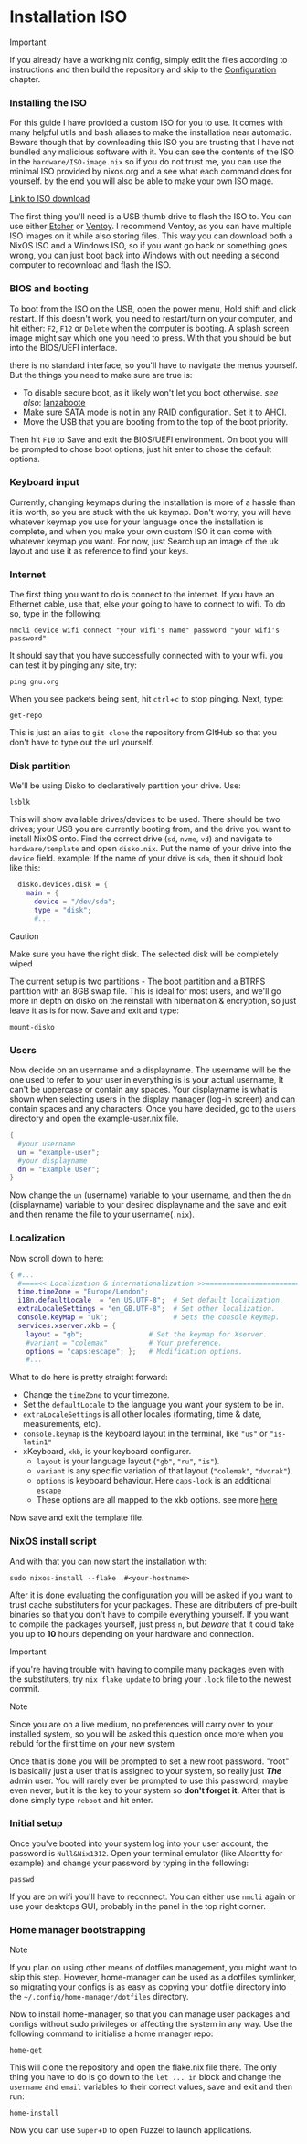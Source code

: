 # Installation ISO

> [!IMPORTANT]
> If you already have a working nix config, simply edit the files according to instructions and then build the repository and skip to the [Configuration](#configuration) chapter.

### Installing the ISO

For this guide I have provided a custom ISO for you to use. It comes with many helpful utils and bash aliases to make the installation near automatic. Beware though that by downloading this ISO you are trusting that I have not bundled any malicious software with it. You can see the contents of the ISO in the `hardware/ISO-image.nix` so if you do not trust me, you can use the minimal ISO provided by nixos.org and a see what each command does for yourself. by the end you will also be able to make your own ISO mage.

[Link to ISO download]()

The first thing you'll need is a USB thumb drive to flash the ISO to. You can use either [Etcher](https://etcher.balena.io/) or [Ventoy](https://www.ventoy.net/en/index.html). I recommend Ventoy, as you can have multiple ISO images on it while also storing files. This way you can download both a NixOS ISO and a Windows ISO, so if you want go back or something goes wrong, you can just boot back into Windows with out needing a second computer to redownload and flash the ISO.

### BIOS and booting

To boot from the ISO on the USB, open the power menu, Hold shift and click restart. If this doesn't work, you need to restart/turn on your computer, and hit either: `F2`, `F12` or `Delete` when the computer is booting. A splash screen image might say which one you need to press. With that you should be but into the BIOS/UEFI interface.

there is no standard interface, so you'll have to navigate the menus yourself. But the things you need to make sure are true is:

- To disable secure boot, as it likely won't let you boot otherwise. *see also*: [lanzaboote](https://github.com/nix-community/lanzaboote)
- Make sure SATA mode is not in any RAID configuration. Set it to AHCI.
- Move the USB that you are booting from to the top of the boot priority.

Then hit `F10` to Save and exit the BIOS/UEFI environment. On boot you will be prompted to chose boot options, just hit enter to chose the default options.

### Keyboard input

Currently, changing keymaps during the installation is more of a hassle than it is worth, so you are stuck with the uk keymap. Don't worry, you will have whatever keymap you use for your language once the installation is complete, and when you make your own custom ISO it can come with whatever keymap you want. For now, just Search up an image of the uk layout and use it as reference to find your keys.

### Internet

The first thing you want to do is connect to the internet. If you have an Ethernet cable, use that, else your going to have to connect to wifi. To do so, type in the following:

```shell
nmcli device wifi connect "your wifi's name" password "your wifi's password"
```

It should say that you have successfully connected with to your wifi. you can test it by pinging any site, try:

```shell
ping gnu.org
```

When you see packets being sent, hit `ctrl`+`c` to stop pinging. Next, type:

```
get-repo
```

This is just an alias to `git clone` the repository from GItHub so that you don't have to type out the url yourself.

### Disk partition

We'll be using Disko to declaratively partition your drive. Use:

```shell
lsblk
```

This will show available drives/devices to be used. There should be two drives; your USB you are currently booting from, and the drive you want to install NixOS onto. Find the correct drive (`sd`, `nvme`, `vd`) and navigate to `hardware/template` and open `disko.nix`. Put the name of your drive into the `device` field. example: If the name of your drive is `sda`, then it should look like this:

```nix
  disko.devices.disk = {
    main = {
      device = "/dev/sda";
      type = "disk";
      #...
```

> [!CAUTION]
> Make sure you have the right disk. The selected disk will be completely wiped 

The current setup is two partitions - The boot partition and a BTRFS partition with an 8GB swap file. This is ideal for most users, and we'll go more in depth on disko on the reinstall with hibernation & encryption, so just leave it as is for now. Save and exit and type: 

```
mount-disko
```

### Users

Now decide on an username and a displayname. The username will be the one used to refer to your user in everything is is your actual username, It can't be uppercase or contain any spaces. Your displayname is what is shown when selecting users in the display manager (log-in screen) and can contain spaces and any characters. Once you have decided, go to the `users` directory and open the example-user.nix file.

```nix
{
  #your username
  un = "example-user";
  #your displayname
  dn = "Example User";
}
```

Now change the `un` (username) variable to your username, and then the `dn` (displayname) variable to your desired displayname and the save and exit and then rename the file to your username(`.nix`).

### Localization

Now scroll down to here:

```nix
{ #...
  #====<< Localization & internationalization >>===============================>
  time.timeZone = "Europe/London";
  i18n.defaultLocale  = "en_US.UTF-8";  # Set default localization.
  extraLocaleSettings = "en_GB.UTF-8";  # Set other localization.
  console.keyMap = "uk";                # Sets the console keymap.
  services.xserver.xkb = {              
    layout = "gb";                # Set the keymap for Xserver.
    #variant = "colemak"          # Your preference.
    options = "caps:escape"; };   # Modification options.
    #...
```

What to do here is pretty straight forward:

- Change the `timeZone` to your timezone.
- Set the `defaultLocale` to the language you want your system to be in.
- `extraLocaleSettings` is all other locales (formating, time & date, measurements, etc).
- `console.keymap` is the keyboard layout in the terminal, like `"us"` or `"is-latin1"`
- xKeyboard, `xkb`, is your keyboard configurer.
	- `layout` is your language layout (`"gb"`, `"ru"`, `"is"`).
	- `variant` is any specific variation of that layout (`"colemak"`, `"dvorak"`).
	- `options` is keyboard behaviour. Here `caps-lock` is an additional `escape`
	- These options are all mapped to the xkb options. see more [here]()

Now save and exit the template file.

### NixOS install script

And with that you can now start the installation with:

```shell
sudo nixos-install --flake .#<your-hostname>
```

After it is done evaluating the configuration you will be asked if you want to trust cache substituters for your packages. These are ditributers of pre-built binaries so that you don't have to compile everything yourself. If you want to compile the packages yourself, just press `n`, but *beware* that it could take you up to **10** hours depending on your hardware and connection.

> [!IMPORTANT]
> if you're having trouble with having to compile many packages even with the substituters, try `nix flake update` to bring your `.lock` file to the newest commit.

> [!NOTE]
> Since you are on a live medium, no preferences will carry over to your installed system, so you will be asked this question once more when you rebuld for the first time on your new system

Once that is done you will be prompted to set a new root password. "root" is basically just a user that is assigned to your system, so really just ***The*** admin user. You will rarely ever be prompted to use this password, maybe even never, but it is the key to your system so **don't forget it**. After that is done simply type `reboot` and hit enter.

### Initial setup

Once you've booted into your system log into your user account, the password is `Null&Nix1312`. Open your terminal emulator (like Alacritty for example) and change your password by typing in the following:

```shell
passwd
```

If you are on wifi you'll have to reconnect. You can either use `nmcli` again or use your desktops GUI, probably in the panel in the top right corner.

### Home manager bootstrapping

> [!NOTE]
> If you plan on using other means of dotfiles management, you might want to skip this step. However, home-manager can be used as a dotfiles symlinker, so migrating your configs is as easy as copying your dotfile directory into the `~/.config/home-manager/dotfiles` directory.

Now to install home-manager, so that you can manage user packages and configs without sudo privileges or affecting the system in any way. Use the following command to initialise a home manager repo:

```
home-get
```

This will clone the repository and open the flake.nix file there. The only thing you have to do is go down to the `let ... in` block and change the `username` and `email` variables to their correct values, save and exit and then run:

```
home-install
```

Now you can use `Super`+`D` to open Fuzzel to launch applications.
